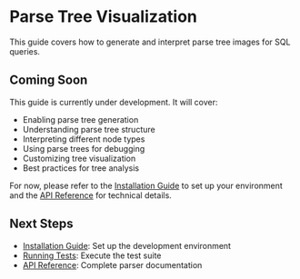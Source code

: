 # Parse Tree Visualization

This guide covers how to generate and interpret parse tree images for SQL queries.

## Coming Soon

This guide is currently under development. It will cover:

- Enabling parse tree generation
- Understanding parse tree structure
- Interpreting different node types
- Using parse trees for debugging
- Customizing tree visualization
- Best practices for tree analysis

For now, please refer to the [Installation Guide](installation.md) to set up your environment and the [API Reference](../api/parser.md) for technical details.

## Next Steps

- [Installation Guide](installation.md): Set up the development environment
- [Running Tests](testing.md): Execute the test suite
- [API Reference](../api/parser.md): Complete parser documentation
